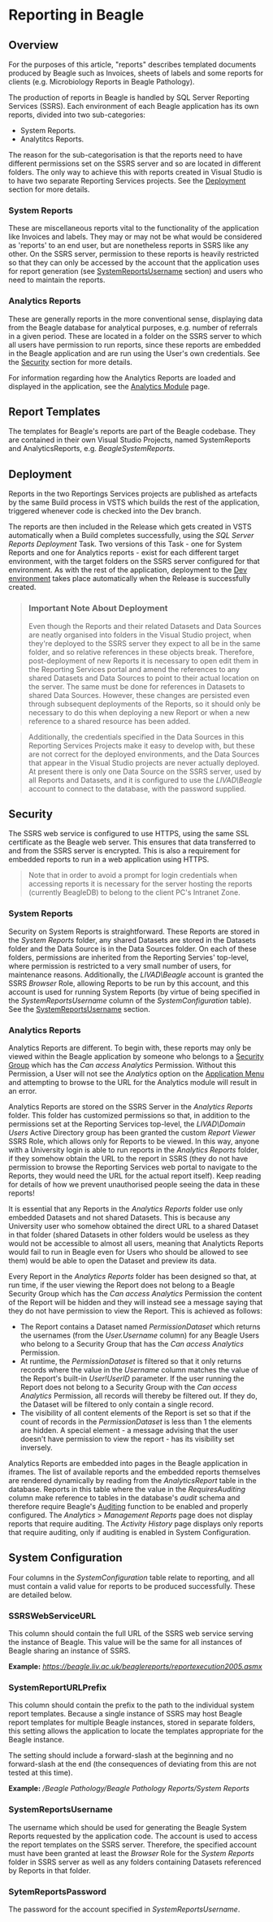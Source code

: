 # Reporting in Beagle

## Overview
For the purposes of this article, "reports" describes templated documents produced by Beagle such as Invoices, sheets of labels and some reports for clients (e.g. Microbiology Reports in Beagle Pathology).

The production of reports in Beagle is handled by SQL Server Reporting Services (SSRS). Each environment of each Beagle application has its own reports, divided into two sub-categories:
- System Reports.
- Analytitcs Reports.

The reason for the sub-categorisation is that the reports need to have different permissions set on the SSRS server and so are located in different folders. The only way to achieve this with reports created in Visual Studio is to have two separate Reporting Services projects. See the [Deployment](#Deployment) section for more details.

### System Reports
These are miscellaneous reports vital to the functionality of the application like Invoices and labels. They may or may not be what would be considered as 'reports' to an end user, but are nonetheless reports in SSRS like any other. On the SSRS server, permission to these reports is heavily restricted so that they can only be accessed by the account that the application uses for report generation (see [SystemReportsUsername](#SystemReportsUsername) section) and users who need to maintain the reports.

### Analytics Reports
These are generally reports in the more conventional sense, displaying data from the Beagle database for analytical purposes, e.g. number of referrals in a given period. These are located in a folder on the SSRS server to which all users have permission to run reports, since these reports are embedded in the Beagle application and are run using the User's own credentials. See the [Security](#Security) section for more details.

For information regarding how the Analytics Reports are loaded and displayed in the application, see the [Analytics Module](Analytics%20Module.md) page.

## Report Templates
The templates for Beagle's reports are part of the Beagle codebase. They are contained in their own Visual Studio Projects, named <Application>SystemReports and <Application>AnalyticsReports, e.g. *BeagleSystemReports*.

## Deployment
Reports in the two Reportings Services projects are published as artefacts by the same Build process in VSTS which builds the rest of the application, triggered whenever code is checked into the Dev branch.

The reports are then included in the Release which gets created in VSTS automatically when a Build completes successfully, using the *SQL Server Reports Deployment* Task. Two versions of this Task - one for System Reports and one for Analytics reports - exist for each different target environment, with the target folders on the SSRS server configured for that environment. As with the rest of the application, deployment to the [Dev environment](https://leahurst.visualstudio.com/Beagle/Beagle%20Team/_wiki?pagePath=%2FHosted-Environments) takes place automatically when the Release is successfully created.

> ### Important Note About Deployment
> Even though the Reports and their related Datasets and Data Sources are neatly organised into folders in the Visual Studio project, when they're deployed to the SSRS server they expect to all be in the same folder, and so relative references in these objects break. Therefore, post-deployment of new Reports it is necessary to open edit them in the Reporting Services portal and amend the references to any shared Datasets and Data Sources to point to their actual location on the server. The same must be done for references in Datasets to shared Data Sources. However, these changes are persisted even through subsequent deployments of the Reports, so it should only be necessary to do this when deploying a new Report or when a new reference to a shared resource has been added.

> Additionally, the credentials specified in the Data Sources in this Reporting Services Projects make it easy to develop with, but these are not correct for the deployed environments, and the Data Sources that appear in the Visual Studio projects are never actually deployed. At present there is only one Data Source on the SSRS server, used by all Reports and Datasets, and it is configured to use the *LIVAD\Beagle* account to connect to the database, with the password supplied. 

## Security
The SSRS web service is configured to use HTTPS, using the same SSL certificate as the Beagle web server. This ensures that data transferred to and from the SSRS server is encrypted. This is also a requirement for embedded reports to run in a web application using HTTPS.

> Note that in order to avoid a prompt for login credentials when accessing reports it is necessary for the server hosting the reports (currently BeagleDB) to belong to the client PC's Intranet Zone.

### System Reports
Security on System Reports is straightforward. These Reports are stored in the *System Reports* folder, any shared Datasets are stored in the Datasets folder and the Data Source is in the Data Sources folder. On each of these folders, permissions are inherited from the Reporting Servies' top-level, where permission is restricted to a very small number of users, for maintenance reasons. Additionally, the *LIVAD\Beagle* account is granted the SSRS *Browser* Role, allowing Reports to be run by this account, and this account is used for running System Reports (by virtue of being specified in the *SystemReportsUsername* column of the *SystemConfiguration* table). See the [SystemReportsUsername](#SystemReportsUsername) section.

### Analytics Reports
Analytics Reports are different. To begin with, these reports may only be viewed within the Beagle application by someone who belongs to a [Security Group](../EndUser/Security%20Groups.md) which has the *Can access Analytics* Permission. Without this Permission, a User will not see the *Analytics* option on the [Application Menu](../EndUser/Application%20Menu.md) and attempting to browse to the URL for the Analytics module will result in an error.

Analytics Reports are stored on the SSRS Server in the *Analytics Reports* folder. This folder has customized permissions so that, in addition to the permissions set at the Reporting Services top-level, the *LIVAD\Domain Users* Active Directory group has been granted the custom *Report Viewer* SSRS Role, which allows only for Reports to be viewed. In this way, anyone with a University login is able to run reports in the *Analytics Reports* folder, if they somehow obtain the URL to the report in SSRS (they do not have permission to browse the Reporting Services web portal to navigate to the Reports, they would need the URL for the actual report itself). Keep reading for details of how we prevent unauthorised people seeing the data in these reports!

It is essential that any Reports in the *Analytics Reports* folder use only embedded Datasets and not shared Datasets. This is because any University user who somehow obtained the direct URL to a shared Dataset in that folder (shared Datasets in other folders would be useless as they would not be accessible to almost all users, meaning that Analyticts Reports would fail to run in Beagle even for Users who should be allowed to see them) would be able to open the Dataset and preview its data.

Every Report in the *Analytics Reports* folder has been designed so that, at run time, if the user viewing the Report does not belong to a Beagle Security Group which has the *Can access Analytics* Permission the content of the Report will be hidden and they will instead see a message saying that they do not have permission to view the Report. This is achieved as follows:
- The Report contains a Dataset named *PermissionDataset* which returns the usernames (from the *User.Username* column) for any Beagle Users who belong to a Security Group that has the *Can access Analytics* Permission.
- At runtime, the *PermissionDataset* is filtered so that it only returns records where the value in the *Username* column matches the value of the Report's built-in *User!UserID* parameter. If the user running the Report does not belong to a Security Group with the *Can access Analytics* Permission, all records will thereby be filtered out. If they do, the Dataset will be filtered to only contain a single record.
- The visibility of all content elements of the Report is set so that if the count of records in the *PermissionDataset* is less than 1 the elements are hidden. A special element - a message advising that the user doesn't have permission to view the report - has its visibility set inversely.

Analytics Reports are embedded into pages in the Beagle application in iframes. The list of available reports and the embedded reports themselves are rendered dynamically by reading from the _AnalyticsReport_ table in the database. Reports in this table where the value in the _RequiresAuditing_ column make reference to tables in the database's _audit_ schema and therefore require Beagle's [Auditing](Auditing.md) function to be enabled and properly configured.  The _Analytics_ > _Management Reports_ page does not display reports that require auditing. The _Activity History_ page displays only reports that require auditing, only if auditing is enabled in System Configuration.

## System Configuration
Four columns in the *SystemConfiguration* table relate to reporting, and all must contain a valid value for reports to be produced successfully. These are detailed below.

### SSRSWebServiceURL
This column should contain the full URL of the SSRS web service serving the instance of Beagle. This value will be the same for all instances of Beagle sharing an instance of SSRS.

**Example:** *https://beagle.liv.ac.uk/beaglereports/reportexecution2005.asmx*

### SystemReportURLPrefix
This column should contain the prefix to the path to the individual system report templates. Because a single instance of SSRS may host Beagle report templates for multiple Beagle instances, stored in separate folders, this setting allows the application to locate the templates appropriate for the Beagle instance.

The setting should include a forward-slash at the beginning and no forward-slash at the end (the consequences of deviating from this are not tested at this time).

**Example:** */Beagle Pathology/Beagle Pathology Reports/System Reports*

### SystemReportsUsername
The username which should be used for generating the Beagle System Reports requested by the application code. The account is used to access the report templates on the SSRS server. Therefore, the specified account must have been granted at least the *Browser* Role for the *System Reports* folder in SSRS server as well as any folders containing Datasets referenced by Reports in that folder.

### SytemReportsPassword
The password for the account specified in *SystemReportsUsername*.